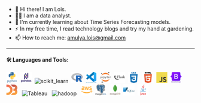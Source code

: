 - :wave: Hi there! I am Lois.
- :woman_technologist: I am a data analyst.
- :seedling: I'm currently learning about Time Series Forecasting models.
- :zap: In my free time, I read technology blogs and try my hand at gardening.
- :mailbox: How to reach me: [amulya.lois@gmail.com](mailto:amulya.lois@gmail.com)
---
#### :hammer_and_wrench: Languages and Tools:
<div>
  <img src="https://github.com/devicons/devicon/blob/master/icons/python/python-original-wordmark.svg" title="Python" alt="Python" width="30" height="30"/>&nbsp;
  <img src="https://github.com/devicons/devicon/blob/master/icons/pandas/pandas-original-wordmark.svg" title="Pandas" alt="Pandas" width="30" height="30"/>&nbsp;
  <img src="https://upload.wikimedia.org/wikipedia/commons/0/05/Scikit_learn_logo_small.svg" title="Scikit Learn" alt="scikit_learn" width="30" height="30"/>&nbsp;
  <img src="https://github.com/devicons/devicon/blob/master/icons/r/r-original.svg" title="R programming" alt="R" width="30" height="30"/>&nbsp;
  <img src="https://github.com/devicons/devicon/blob/master/icons/vscode/vscode-original-wordmark.svg" title="VS Code" alt="VS Code" width="30" height="30"/>&nbsp;
  <img src="https://github.com/devicons/devicon/blob/master/icons/jupyter/jupyter-original-wordmark.svg" title="VS Code" alt="VS Code" width="30" height="30"/>&nbsp;
  <img src="https://github.com/devicons/devicon/blob/master/icons/flask/flask-original-wordmark.svg" title="Flask" alt="Flask" width="30" height="30"/>&nbsp;
  <img src="https://github.com/devicons/devicon/blob/master/icons/css3/css3-plain-wordmark.svg"  title="CSS3" alt="CSS" width="30" height="30"/>&nbsp;
  <img src="https://github.com/devicons/devicon/blob/master/icons/html5/html5-original-wordmark.svg" title="HTML5" alt="HTML" width="30" height="30"/>&nbsp;
  <img src="https://github.com/devicons/devicon/blob/master/icons/javascript/javascript-original.svg" title="JavaScript" alt="JavaScript" width="30" height="30"/>&nbsp;
  <img src="https://github.com/devicons/devicon/blob/master/icons/bootstrap/bootstrap-original-wordmark.svg" title="Bootstrap" alt="bootstrap" width="30" height="30"/> </a>&nbsp;
  <img src="https://github.com/devicons/devicon/blob/master/icons/d3js/d3js-original.svg" title="d3JS" alt="d3js" width="30" height="30"/> </a>&nbsp;
  <img src="https://cdn.svgporn.com/logos/tableau-icon.svg" title="Tableau" alt="Tableau" width="30" height="30"/> </a>&nbsp;
  <img src="https://www.vectorlogo.zone/logos/apache_hadoop/apache_hadoop-icon.svg" title="Hadoop" alt="hadoop" width="30" height="30"/> </a>&nbsp;
  <img src="https://github.com/devicons/devicon/blob/master/icons/amazonwebservices/amazonwebservices-plain-wordmark.svg" title="AWS" alt="AWS" width="30" height="30"/>&nbsp;
  <img src="https://github.com/devicons/devicon/blob/master/icons/postgresql/postgresql-original-wordmark.svg" title="PostGreSQL" alt="PostGreSQL" width="30" height="30"/>&nbsp;
  <img src="https://github.com/devicons/devicon/blob/master/icons/mongodb/mongodb-original-wordmark.svg" title="MongoDB" alt="MongoDB" width="30" height="30"/>&nbsp;
  <img src="https://github.com/devicons/devicon/blob/master/icons/sqlite/sqlite-original-wordmark.svg" title="SQLite" alt="SQLite" width="30" height="30"/>&nbsp;
  <img src="https://github.com/devicons/devicon/blob/master/icons/java/java-original-wordmark.svg" title="Java" alt="Java" width="30" height="30"/>
</div>




<!--
**lois2inn/lois2inn** is a ✨ _special_ ✨ repository because its `README.md` (this file) appears on your GitHub profile.

Here are some ideas to get you started:

- 🔭 I’m currently working on ...
- 🌱 I’m currently learning ...
- 👯 I’m looking to collaborate on ...
- 🤔 I’m looking for help with ...
- 💬 Ask me about ...
- 📫 How to reach me: ...
- 😄 Pronouns: ...
- ⚡ Fun fact: ...
-->
